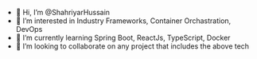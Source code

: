 - 👋 Hi, I’m @ShahriyarHussain
- 👀 I’m interested in Industry Frameworks, Container Orchastration, DevOps
- 🌱 I’m currently learning Spring Boot, ReactJs, TypeScript, Docker
- 💞️ I’m looking to collaborate on any project that includes the above tech

<!---
ShahriyarHussain/ShahriyarHussain is a ✨ special ✨ repository because its `README.md` (this file) appears on your GitHub profile.
You can click the Preview link to take a look at your changes.
--->
